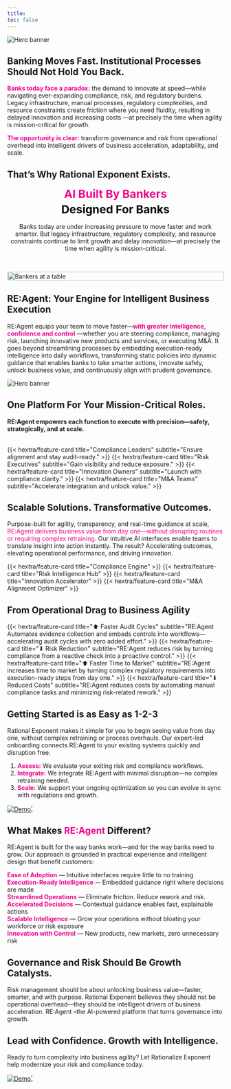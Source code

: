 ```yaml
---
title: 
toc: false
---
```


<section class="hx-w-full hx-mb-8">
  <img src="header3.png" alt="Hero banner" class="hx-w-full hx-h-auto"  />
</section>



## Banking Moves Fast. Institutional Processes Should Not Hold You Back.

<span style="color: #ec008c;">**Banks today face a paradox:**</span> the demand to innovate at speed—while navigating ever-expanding compliance, risk, and regulatory burdens. Legacy infrastructure, manual processes, regulatory complexities, and resource constraints create friction where you need fluidity, resulting in delayed innovation and increasing costs —at precisely the time when agility is mission-critical for growth.

<!-- <span style="color: #ec008c;">This text is orange-red.</span>*-->

<span style="color: #ec008c;">**The opportunity is clear:**</span>  transform governance and risk from operational overhead into intelligent drivers of business acceleration, adaptability, and scale.



<section class="hx-w-full hx-mb-8">





## That’s Why Rational Exponent Exists.


<div style="display: flex; align-items: center; justify-content: space-between; gap: 2rem; flex-wrap: wrap;">
  <!-- Text Column -->
  <div style="flex: 1; min-width: 300px;">
    <div style="text-align: center;">
      <div style="color: #ec008c; font-weight: bold; font-size: 26px;">AI Built By Bankers</div>
      <div style="color: black; font-weight: bold; font-size: 26px; margin-top: 0.3rem;">Designed For Banks</div>
    </div>
    <p style="margin-top: 1rem; text-align: center;">
      Banks today are under increasing pressure to move faster and work smarter.
      But legacy infrastructure, regulatory complexity, and resource constraints continue
      to limit growth and delay innovation—at precisely the time when agility is mission-critical.
    </p>
  </div>

  <!-- Image Column -->
  <div style="flex: 1; min-width: 300px;">
    <img src="bwbankers.jpg" alt="Bankers at a table" style="width: 100%; height: auto;" />
  </div>
</div>



## RE:Agent: Your Engine for Intelligent Business Execution

RE:Agent equips your team to move faster—<span style="color: #ec008c;">**with greater intelligence, confidence and control**</span> —whether you are steering compliance, managing risk, launching innovative new products and services, or executing M&A. It goes beyond streamlining processes by embedding execution-ready intelligence into daily workflows, transforming static policies into dynamic guidance that enables banks to take smarter actions, innovate safely, unlock business value, and continuously align with prudent governance. 

<section class="hx-w-full hx-mb-8">
  <img src="go.png" alt="Hero banner" class="hx-w-full hx-h-auto"  />
</section>

## One Platform For Your Mission-Critical Roles. 

**RE:Agent empowers each function to execute with precision—safely, strategically, and at scale.**

<br>



<div class="hextra-feature-grid hx-grid sm:max-lg:hx-grid-cols-2 max-sm:hx-grid-cols-21 hx-gap-4 hx-w-full not-prose"
style="--hextra-feature-grid-cols:2"

{{< hextra/feature-card title="Compliance Leaders"  subtitle="Ensure alignment and stay audit-ready." >}}
{{< hextra/feature-card title="Risk Executives" subtitle="Gain visibility and reduce exposure." >}}
{{< hextra/feature-card title="Innovation Owners" subtitle="Launch with compliance clarity." >}}
{{< hextra/feature-card title="M&A Teams" subtitle="Accelerate integration and unlock value." >}}

</div>




## Scalable Solutions. Transformative Outcomes.

Purpose-built for agility, transparency, and real-time guidance at scale, <span style="color: #ec008c;">RE:Agent delivers business value from day one—without disrupting routines or requiring complex retraining.</span>  Our intuitive AI interfaces enable teams to translate insight into action instantly. The result? Accelerating outcomes, elevating operational performance, and driving innovation.


<div class="hextra-feature-grid hx-grid sm:max-lg:hx-grid-cols-2 max-sm:hx-grid-cols-21 hx-gap-4 hx-w-full not-prose"
style="--hextra-feature-grid-cols:2"



{{< hextra/feature-card title="Compliance Engine" >}}
{{< hextra/feature-card title="Risk Intelligence Hub"  >}}
{{< hextra/feature-card title="Innovation Accelerator"  >}}
{{< hextra/feature-card title="M&A Alignment Optimizer"  >}}

</div>




## From Operational Drag to Business Agility


<div class="hextra-feature-grid hx-grid sm:max-lg:hx-grid-cols-2 max-sm:hx-grid-cols-21 hx-gap-4 hx-w-full not-prose"
style="--hextra-feature-grid-cols:2"

{{< hextra/feature-card title="⬆︎ Faster Audit Cycles"  subtitle="RE:Agent Automates evidence collection and embeds controls into workflows—accelerating audit cycles with zero added effort." >}}
{{< hextra/feature-card title="⬇︎ Risk Reduction" subtitle="RE:Agent reduces risk by turning compliance from a reactive check into a proactive control." >}}
{{< hextra/feature-card title="⬆︎ Faster Time to Market" subtitle="RE:Agent increases time to market by turning complex regulatory requirements into execution-ready steps from day one." >}}
{{< hextra/feature-card title="⬇︎ Reduced Costs" subtitle="RE:Agent reduces costs by automating manual compliance tasks and minimizing risk-related rework." >}}

</div>




## Getting Started is as Easy as 1-2-3

Rational Exponent makes it simple for you to begin seeing value from day one, without complex retraining or process overhauls. Our expert-led onboarding connects RE:Agent to your existing systems quickly and disruption free.

1.	<span style="color: #ec008c;">**Assess:**</span> We evaluate your exiting risk and compliance workflows.
2.	<span style="color: #ec008c;">**Integrate:**</span> We integrate RE:Agent with minimal disruption—no complex retraining needed.
3.	<span style="color: #ec008c;">**Scale:**</span> We support your ongoing optimization so you can evolve in sync with regulations and growth.

<a href="docs/contact">
<img src="/icons/demo2.svg" alt="Demo" style="vertical-align: middle;" />'
</a>

## What Makes <span style="color: #ec008c;">**RE:Agent**</span> Different? 

RE:Agent is built for the way banks work—and for the way banks need to grow. Our approach is grounded in practical experience and intelligent design that benefit customers:

<span style="color: #ec008c;">**Ease of Adoption**</span>  — Intuitive interfaces require little to no training <br>
<span style="color: #ec008c;">**Execution-Ready Intelligence**</span> -- Embedded guidance right where decisions are made <br>
<span style="color: #ec008c;">**Streamlined Operations**</span> — Eliminate friction. Reduce rework and risk.<br>
<span style="color: #ec008c;">**Accelerated Decisions**</span> — Contextual guidance enables fast, explainable actions<br>
<span style="color: #ec008c;">**Scalable Intelligence**</span> — Grow your operations without bloating your workforce or risk exposure <br>
<span style="color: #ec008c;">**Innovation with Control**</span> — New products, new markets, zero unnecessary risk<br>

## Governance and Risk Should Be Growth Catalysts. 

Risk management should be about unlocking business value—faster, smarter, and with purpose. Rational Exponent believes they should not be operational overhead—they  should be intelligent drivers of business acceleration.
RE:Agent –the AI-powered platform that turns governance into growth.


## Lead with Confidence. Growth with Intelligence.

Ready to turn complexity into business agility? Let Rationalize Exponent help  modernize your risk and compliance today.


<a href="docs/contact">
<img src="/icons/demo2.svg" alt="Demo" style="vertical-align: middle;" />'
</a>


